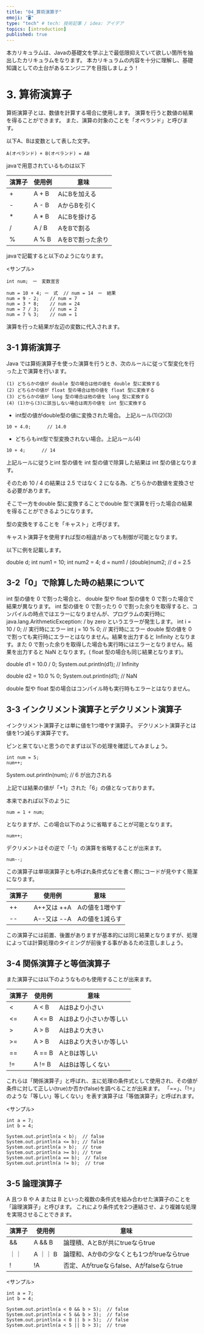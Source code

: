 ```yaml
---
title: "04_算術演算子"
emoji: "🖥"
type: "tech" # tech: 技術記事 / idea: アイデア
topics: [introduction]
published: true
---
```

本カリキュラムは、Javaの基礎文を学ぶ上で最低限抑えていて欲しい箇所を抽出したカリキュラムをなります。
本カリキュラムの内容を十分に理解し、基礎知識としての土台があるエンジニアを目指しましょう！

#  3. 算術演算子
算術演算子とは、数値を計算する場合に使用します。
演算を行うと数値の結果を得ることができます。
また、演算の対象のことを「オペランド」と呼びます。

以下A、Bは変数として表した文字。

```
A(オペランド) + B(オペランド) = AB
```

javaで用意されているものは以下

| 演算子 | 使用例    | 意味        |
|-----|--------|-----------|
| +   | A + B  | AにBを加える   |
| -   | A - B  | AからBを引く   |
| *   | A * B  | AにBを掛ける   |
| /   | A / B  | AをBで割る    |
| %   | A % B  | AをBで割った余り |


javaで記載すると以下のようになります。

<サンプル>
```
int num;　ー　変数宣言

num = 10 + 4; ー　式  // num = 14　ー　結果
num = 9 - 2;    // num = 7
num = 3 * 8;    // num = 24
num = 7 / 3;    // num = 2
num = 7 % 3;    // num = 1
```

演算を行った結果が左辺の変数に代入されます。


##  3-1 算術演算子

Java では算術演算子を使った演算を行うとき、次のルールに従って型変化を行った上で演算を行います。

```
(1) どちらかの値が double 型の場合は他の値を double 型に変換する
(2) どちらかの値が float 型の場合は他の値を float 型に変換する
(3) どちらかの値が long 型の場合は他の値を long 型に変換する
(4) (1)から(3)に該当しない場合は両方の値を int 型に変換する
```

* int型の値がdouble型の値に変換された場合。 上記ルール(1)(2)(3)
```
10 + 4.0;      // 14.0
```

* どちらもint型で型変換されない場合。上記ルール(4)
```
10 + 4;      // 14
```

上記ルールに従うとint 型の値を int 型の値で除算した結果は int 型の値となります。

そのため 10 / 4 の結果は 2.5 ではなく 2 になる為、どちらかの数値を変換させる必要があります。

そこで一方をdouble 型に変換することでdouble 型で演算を行った場合の結果を得ることができるようになります。

型の変換をすることを「キャスト」と呼びます。

キャスト演算子を使用すれば型の相違があっても制御が可能となります。

以下に例を記載します。

double d; int num1 = 10; int num2 = 4; d = num1 / (double)num2; // d = 2.5



## 3-2「0」で除算した時の結果について
int 型の値を 0 で割った場合と、 double 型や float 型の値を 0 で割った場合で結果が異なります。
int 型の値を 0 で割ったり 0 で割った余りを取得すると、コンパイルの時点ではエラーになりませんが、プログラムの実行時に java.lang.ArithmeticException: / by zero というエラーが発生します。
int i = 10 / 0;  // 実行時にエラー
int j = 10 % 0;  // 実行時にエラー
double 型の値を 0 で割っても実行時にエラーとはなりません。結果を出力すると Infinity となります。また 0 で割った余りを取得した場合も実行時にはエラーとなりません。結果を出力すると NaN となります。( float 型の場合も同じ結果となります)。

double d1 = 10.0 / 0;
System.out.println(d1);   // Infinity

double d2 = 10.0 % 0;
System.out.println(d1);   // NaN

double 型や float 型の場合はコンパイル時も実行時もエラーとはなりません。


## 3-3 インクリメント演算子とデクリメント演算子


インクリメント演算子とは単に値を1つ増やす演算子。
デクリメント演算子とは値を1つ減らす演算子です。

ピンと来てないと思うのでまずは以下の処理を確認してみましょう。

```
int num = 5;
num++;
```
System.out.println(num);  // 6 が出力される

上記では結果の値が「+1」された「6」の値となっております。

本来であれば以下のように

```
num = 1 + num;
```
となりますが、この場合以下のように省略することが可能となります。

```
num++;
```
デクリメントはその逆で「-1」の演算を省略することが出来ます。

```
num--;
```
この演算子は単項演算子とも呼ばれ条件式などを書く際にコードが見やすく簡潔になります。


| 演算子 | 使用例        | 意味        |
|-----|------------|-----------|
| ++  | A++又は ++A  | Aの値を1増やす  |
| --  | A--又は --A  | Aの値を1減らす  |

この演算子には前置、後置がありますが基本的には同じ結果となりますが、処理によっては計算処理のタイミングが前後する事があるため注意しましょう。

## 3-4 関係演算子と等価演算子

また演算子には以下のようなものも使用することが出来ます。

| 演算子  | 使用例    | 意味           |
|------|--------|--------------|
| <    | A < B  | AはBより小さい     |
| <=   | A <= B | AはBより小さいか等しい |
| >    | A > B  | AはBより大きい     |
| >=   | A > B  | AはBより大きいか等しい |
| ==   | A == B | AとBは等しい      |
| !=   | A != B | AはBは等しくない    |

これらは「関係演算子」と呼ばれ、主に処理の条件式として使用され、その値が条件に対して正しい(true)か否か(false)を調べることが出来ます。
「==」、「!=」のような「等しい」等しくない」を表す演算子は「等価演算子」と呼ばれます。

<サンプル>
```
int a = 7;
int b = 4;

System.out.println(a < b);  // false
System.out.println(a <= b); // false
System.out.println(a > b);  // true
System.out.println(a >= b); // true
System.out.println(a == b);  // false
System.out.println(a != b);  // true
```

## 3-5 論理演算子
A 且つ B や A または B といった複数の条件式を組み合わせた演算子のことを「論理演算子」と呼びます。
これにより条件式を2つ連結させ、より複雑な処理を実現させることできます。

| 演算子 | 使用例    | 意味                              |
|-----|--------|---------------------------------|
| &&  | A && B | 論理積、AとBが共にtrueならtrue            |
| ｜｜  | A ｜｜ B | 論理和、AかBの少なくとも1つがtrueならtrue      |
| !   | !A	    | 否定、Aがtrueならfalse、Aがfalseならtrue  |


<サンプル>
```
int a = 7;
int b = 4;

System.out.println(a < 0 && b > 5);  // false
System.out.println(a < 5 && b > 3);  // false
System.out.println(a < 0 || b > 5);  // false
System.out.println(a < 5 || b > 3);  // true
```

